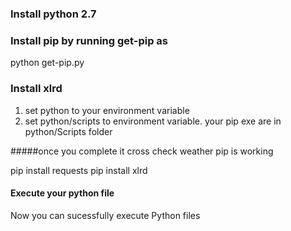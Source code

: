 ### Install python 2.7

### Install pip by running get-pip as
python get-pip.py

### Install xlrd

1. set python to your environment variable
2. set python/scripts to environment variable. your pip exe are in python/Scripts folder

#####once you complete it cross check weather pip is working

pip install requests
pip install xlrd

#### Execute your python file

Now you can sucessfully execute Python files


